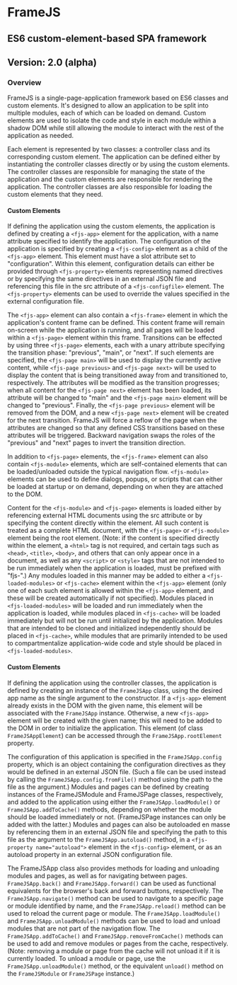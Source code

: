 # FrameJS
## ES6 custom-element-based SPA framework

## Version: 2.0 (alpha)

### Overview

FrameJS is a single-page-application framework based on ES6 classes and custom elements. It's designed to allow an
application to be split into multiple modules, each of which can be loaded on demand. Custom elements are used to
isolate the code and style in each module within a shadow DOM while still allowing the module to interact with the
rest of the application as needed.

Each element is represented by two classes: a controller class and its corresponding custom element. The application
can be defined either by instantiating the controller classes directly or by using the custom elements. The
controller classes are responsible for managing the state of the application and the custom elements are responsible
for rendering the application. The controller classes are also responsible for loading the custom elements that
they need.

#### Custom Elements

If defining the application using the custom elements, the application is defined by creating a `<fjs-app>` element
for the application, with a name attribute specified to identify the application. The configuration of the application
is specified by creating a `<fjs-config>` element as a child of the `<fjs-app>` element. This element must have a slot
attribute set to "configuration". Within this element, configuration details can either be provided through `<fjs-property>`
elements representing named directives or by specifying the same directives in an external JSON file and referencing
this file in the src attribute of a `<fjs-configfile>` element. The `<fjs-property>` elements can be used to override the
values specified in the external configuration file.

The `<fjs-app>` element can also contain a `<fjs-frame>` element in which the application's content frame can be defined.
This content frame will remain on-screen while the application is running, and all pages will be loaded within a
`<fjs-page>` element within this frame. Transitions can be effected by using three `<fjs-page>` elements, each with a
unary attribute specifying the transition phase: "previous", "main", or "next". If such elements are specified, the
`<fjs-page main>` will be used to display the currently active content, while `<fjs-page previous>` and `<fjs-page next>`
will be used to display the content that is being transitioned away from and transitioned to, respectively. The attributes
will be modified as the transition progresses; when all content for the `<fjs-page next>` element has been loaded, its
attribute will be changed to "main" and the `<fjs-page main>` element will be changed to "previous". Finally, the
`<fjs-page previous>` element will be removed from the DOM, and a new `<fjs-page next>` element will be created for the
next transition. FrameJS will force a reflow of the page when the attributes are changed so that any defined CSS
transitions based on these attributes will be triggered. Backward navigation swaps the roles of the "previous" and "next"
pages to invert the transition direction.

In addition to `<fjs-page>` elements, the `<fjs-frame>` element can also contain `<fjs-module>` elements, which are self-contained
elements that can be loaded/unloaded outside the typical navigation flow. `<fjs-module>` elements can be used to define
dialogs, popups, or scripts that can either be loaded at startup or on demand, depending on when they are attached to
the DOM.

Content for the `<fjs-module>` and `<fjs-page>` elements is loaded either by referencing external HTML documents using the
src attribute or by specifying the content directly within the element. All such content is treated as a complete
HTML document, with the `<fjs-page>` or `<fjs-module>` element being the root element. (Note: if the content is specified
directly within the element, a `<html>` tag is not required, and certain tags such as `<head>`, `<title>`, `<body>`, and others
that can only appear once in a document, as well as any `<script>` or `<style>` tags that are not intended to be run immediately
when the application is loaded, must be prefixed with "fjs-".) Any modules loaded in this manner may be added to either
a `<fjs-loaded-modules>` or `<fjs-cache>` element within the `<fjs-app>` element (only one of each such element is allowed
within the `<fjs-app>` element, and these will be created automatically if not specified). Modules placed in `<fjs-loaded-modules>`
will be loaded and run immediately when the application is loaded, while modules placed in `<fjs-cache>` will be loaded
immediately but will not be run until initialized by the application. Modules that are intended to be cloned and
initialized independently should be placed in `<fjs-cache>`, while modules that are primarily intended to be used to
compartmentalize application-wide code and style should be placed in `<fjs-loaded-modules>`.

#### Custom Elements

If defining the application using the controller classes, the application is defined by creating an instance of the
`FrameJSApp` class, using the desired app name as the single argument to the constructor. If a `<fjs-app>` element already
exists in the DOM with the given name, this element will be associated with the `FrameJSApp` instance. Otherwise, a new
`<fjs-app>` element will be created with the given name; this will need to be added to the DOM in order to initialize the
application. This element (of class `FrameJSAppElement`) can be accessed through the `FrameJSApp.rootElement` property.

The configuration of this application is specified in the `FrameJSApp.config` property, which is an object containing
the configuration directives as they would be defined in an external JSON file. (Such a file can be used instead by
calling the `FrameJSApp.config.fromFile()` method using the path to the file as the argument.) Modules and pages can
be defined by creating instances of the FrameJSModule and FrameJSPage classes, respectively, and added to the application
using either the `FrameJSApp.loadModule()` or `FrameJSApp.addToCache()` methods, depending on whether the module should
be loaded immediately or not. (FrameJSPage instances can only be added with the latter.) Modules and pages can also
be autoloaded en masse by referencing them in an external JSON file and specifying the path to this file as the argument
to the `FrameJSApp.autoload()` method, in a `<fjs-property name="autoload">` element in the `<fjs-config>` element, or as an
autoload property in an external JSON configuration file.

The FrameJSApp class also provides methods for loading and unloading modules and pages, as well as for navigating
between pages. `FrameJSApp.back()` and `FrameJSApp.forward()` can be used as functional equivalents for the browser's
back and forward buttons, respectively. The `FrameJSApp.navigate()` method can be used to navigate to a specific page
or module identified by name, and the `FrameJSApp.reload()` method can be used to reload the current page or module.
The `FrameJSApp.loadModule()` and `FrameJSApp.unloadModule()` methods can be used to load and unload modules that are
not part of the navigation flow. The `FrameJSApp.addToCache()` and `FrameJSApp.removeFromCache()` methods can be used to
add and remove modules or pages from the cache, respectively. (Note: removing a module or page from the cache will
not unload it if it is currently loaded. To unload a module or page, use the `FrameJSApp.unloadModule()` method, or
the equivalent `unload()` method on the `FrameJSModule` or `FrameJSPage` instance.)

